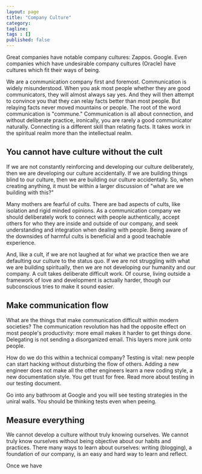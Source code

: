 ```yaml
---
layout: page
title: "Company Culture"
category: 
tagline: 
tags : [] 
published: false
---
```


Great companies have notable company cultures: Zappos. Google. Even companies which have undesirable company cultures (Oracle) have cultures which fit their ways of being.

We are a communication company first and foremost. Communication is widely misunderstood. When you ask most people whether they are good communicators, they will almost always say yes. And they will then attempt to convince you that they can relay facts better than most people. But relaying facts never moved mountains or people. The root of the word communication is "commune." Communication is all about connection, and without deliberate practice, ironically, you are rarely a good communicator naturally. Connecting is a different skill than relating facts. It takes work in the spiritual realm more than the intellectual realm.

## You cannot have culture without the cult

If we are not constantly reinforcing and developing our culture deliberately, then we are developing our culture accidentally. If we are building things blind to our culture, then we are building our culture accidentally. So, when creating anything, it must be within a larger discussion of "what are we building with this?"

Many mothers are fearful of cults. There are bad aspects of cults, like isolation and rigid minded opinions. As a communication company we should deliberately work to connect with people authentically, accept others for who they are inside and outside of our company, and seek understanding and integration when dealing with people. Being aware of the downsides of harmful cults is beneficial and a good teachable experience.

And, like a cult, if we are not laughed at for what we practice then we are defaulting our culture to the status quo. If we are not struggling with what we are building spiritually, then we are not developing our humanity and our company. A cult takes deliberate difficult work. Of course, living outside a framework of love and development is actually harder, though our subconscious tries to make it sound easier.

## Make communication flow

What are the things that make communication difficult within modern societies? The communication revolution has had the opposite effect on most people's productivity: more email makes it harder to get things done. Delegating is not sending a disorganized email. This layers more junk onto people.

How do we do this within a technical company? Testing is vital: new people can start hacking without disturbing the flow of others. Adding a new engineer does not make all the other engineers learn a new coding style, a new documentation style. You get trust for free. Read more about testing in our testing document.

Go into any bathroom at Google and you will see testing strategies in the uniral walls. You should be thinking tests even when peeing. 

## Measure everything

We cannot develop a culture without truly knowing ourselves. We cannot truly know ourselves without being objective about our habits and practices. There many ways to learn about ourselves: writing (blogging), a foundation of our company, is an easy and hard way to learn and reflect.

Once we have

## 

